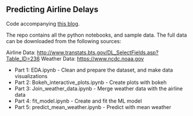 ## Predicting Airline Delays

Code accompanying [this blog](https://xcitech.github.io/projects/airline-delay/).

The repo contains all the python notebooks, and sample data. The full data can be downloaded from the following sources:

Airline Data: http://www.transtats.bts.gov/DL_SelectFields.asp?Table_ID=236
Weather Data: https://www.ncdc.noaa.gov

* Part 1: EDA.ipynb - Clean and prepare the dataset, and make data visualizations
* Part 2: Bokeh_interactive_plots.ipynb - Create plots with bokeh
* Part 3: Join_weather_data.ipynb - Merge weather data with the airline data
* Part 4: fit_model.ipynb - Create and fit the ML model
* Part 5: predict_mean_weather.ipynb - Predict with mean weather

